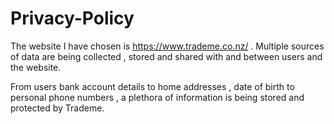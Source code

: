 # Privacy-Policy

The website I have chosen is https://www.trademe.co.nz/ . Multiple sources of data are being collected , stored and shared with and between users and the website.

From users bank account details to home addresses , date of birth to personal phone numbers , a plethora of information is being stored and protected by Trademe.


